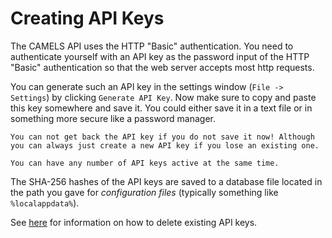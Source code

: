 # Creating API Keys

The CAMELS API uses the HTTP "Basic" authentication. You need to authenticate yourself with an API key as the password input of the HTTP "Basic" authentication so that the web server accepts most http requests. 

You can generate such an API key in the settings window (`File -> Settings`) by clicking `Generate API Key`. Now make sure to copy and paste this key somewhere and save it. You could either save it in a text file or in something more secure like a password manager.

```{attention}
You can not get back the API key if you do not save it now! Although you can always just create a new API key if you lose an existing one.
```

```{info}
You can have any number of API keys active at the same time.
```

The SHA-256 hashes of the API keys are saved to a database file located in the path you gave for *configuration files* (typically something like `%localappdata%`).

See [here](Deleting_API_Keys.md) for information on how to delete existing API keys.
